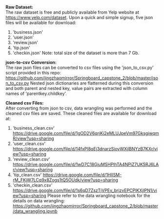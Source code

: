 **Raw Dataset:**<br>
The raw dataset is free and publicly available from Yelp website at https://www.yelp.com/dataset. 
Upon a quick and simple signup, five json files will be available for download: 
  1. 'business.json'
  2. 'user.json'
  3. 'review.json'
  4. 'tip.json'
  5. 'checkin.json'
Note: total size of the dataset is more than 7 Gb. 


**json-to-csv Conversion:**<br>
The raw json files can be converted to csv files using the 'json_to_csv.py' script provided in this repo: 
https://github.com/jingzhaomirror/Springboard_capstone_2/blob/master/json_to_csv.py
Nested json dictionaries are flatterned during this conversion and both parent and nested key, value pairs are extracted with column names of 'parentkey.childkey'. 


**Cleaned csv Files:**<br>
After converting from json to csv, data wrangling was performed and the cleaned csv files are saved. These cleaned files are available for download at: 
  1. 'business_clean.csv' https://drive.google.com/file/d/1gOD2V6qrjKi2eMLUJpeVm97GksgiwqmR/view?usp=sharing
  2. 'user_clean.csv' https://drive.google.com/file/d/14fxPl8qEj3dnarzSiovWXjlBNYzB7KXr/view?usp=sharing
  3. 'review_clean.csv' https://drive.google.com/file/d/1wD7C18GjuMSHPlhTA4NPiZ7UK5RJ6LAr/view?usp=sharing
  4. 'tip_clean.csv' https://drive.google.com/file/d/1HIlSM-rM_FKjW7LCq9x8Zogs1tQ5OUdk/view?usp=sharing
  5. 'checkin_clean.csv' https://drive.google.com/file/d/1s6qD7ZszTjVPEv_brjzvEPCPIKXjlPN1/view?usp=sharing
Please refer to the data wrangling notebook for the details on data wrangling: 
https://github.com/jingzhaomirror/Springboard_capstone_2/blob/master/data_wrangling.ipynb
